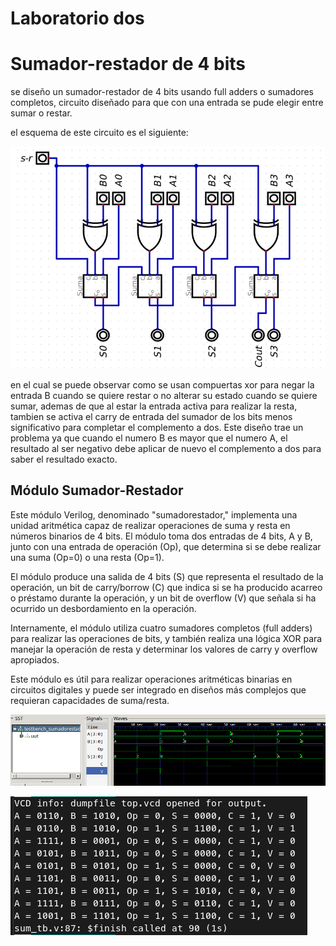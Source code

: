 # Laboratorio dos

# Sumador-restador de 4 bits

se diseño un sumador-restador de 4 bits usando full adders o sumadores completos, circuito diseñado para que con una entrada se pude elegir entre sumar o restar.

el esquema de este circuito es el siguiente:

![image](https://github.com/Danrou97/labOne/blob/main/Images/sumador%20restador.png)

en el cual se puede observar como se usan compuertas xor para negar la entrada B cuando se quiere restar o no alterar su estado cuando se quiere sumar, ademas de que al estar la entrada activa para realizar la resta, tambien se activa el carry de entrada del sumador de los bits menos significativo para completar el complemento a dos.
Este diseño trae un problema ya que cuando el numero B es mayor que el numero A, el resultado al ser negativo debe aplicar de nuevo el complemento a dos para saber el resultado exacto.

## Módulo Sumador-Restador

Este módulo Verilog, denominado "sumadorestador," implementa una unidad aritmética capaz de realizar operaciones de suma y resta en números binarios de 4 bits. El módulo toma dos entradas de 4 bits, A y B, junto con una entrada de operación (Op), que determina si se debe realizar una suma (Op=0) o una resta (Op=1).

El módulo produce una salida de 4 bits (S) que representa el resultado de la operación, un bit de carry/borrow (C) que indica si se ha producido acarreo o préstamo durante la operación, y un bit de overflow (V) que señala si ha ocurrido un desbordamiento en la operación.

Internamente, el módulo utiliza cuatro sumadores completos (full adders) para realizar las operaciones de bits, y también realiza una lógica XOR para manejar la operación de resta y determinar los valores de carry y overflow apropiados.

Este módulo es útil para realizar operaciones aritméticas binarias en circuitos digitales y puede ser integrado en diseños más complejos que requieran capacidades de suma/resta.

![Resultado gráfico de la simulación](https://github.com/Danrou97/labOne/blob/main/Images/OndasSumador4bit.png)


![Salida por la terminal de la simulación](https://github.com/Danrou97/labOne/blob/main/Images/SalidaTerminal.png)
